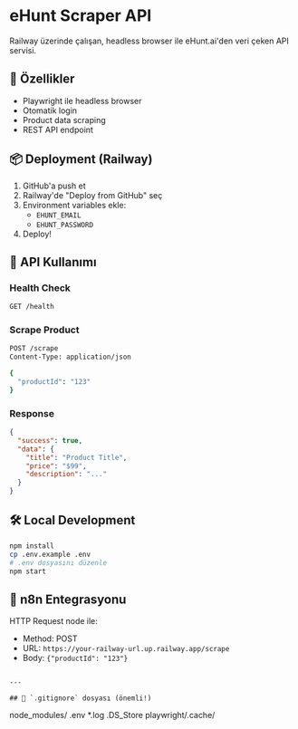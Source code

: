 # eHunt Scraper API

Railway üzerinde çalışan, headless browser ile eHunt.ai'den veri çeken API servisi.

## 🚀 Özellikler

- Playwright ile headless browser
- Otomatik login
- Product data scraping
- REST API endpoint

## 📦 Deployment (Railway)

1. GitHub'a push et
2. Railway'de "Deploy from GitHub" seç
3. Environment variables ekle:
   - `EHUNT_EMAIL`
   - `EHUNT_PASSWORD`
4. Deploy!

## 🔌 API Kullanımı

### Health Check
```bash
GET /health
```

### Scrape Product
```bash
POST /scrape
Content-Type: application/json

{
  "productId": "123"
}
```

### Response
```json
{
  "success": true,
  "data": {
    "title": "Product Title",
    "price": "$99",
    "description": "..."
  }
}
```

## 🛠️ Local Development
```bash
npm install
cp .env.example .env
# .env dosyasını düzenle
npm start
```

## 📝 n8n Entegrasyonu

HTTP Request node ile:
- Method: POST
- URL: `https://your-railway-url.up.railway.app/scrape`
- Body: `{"productId": "123"}`
```

---

## 📄 `.gitignore` dosyası (önemli!)
```
node_modules/
.env
*.log
.DS_Store
playwright/.cache/